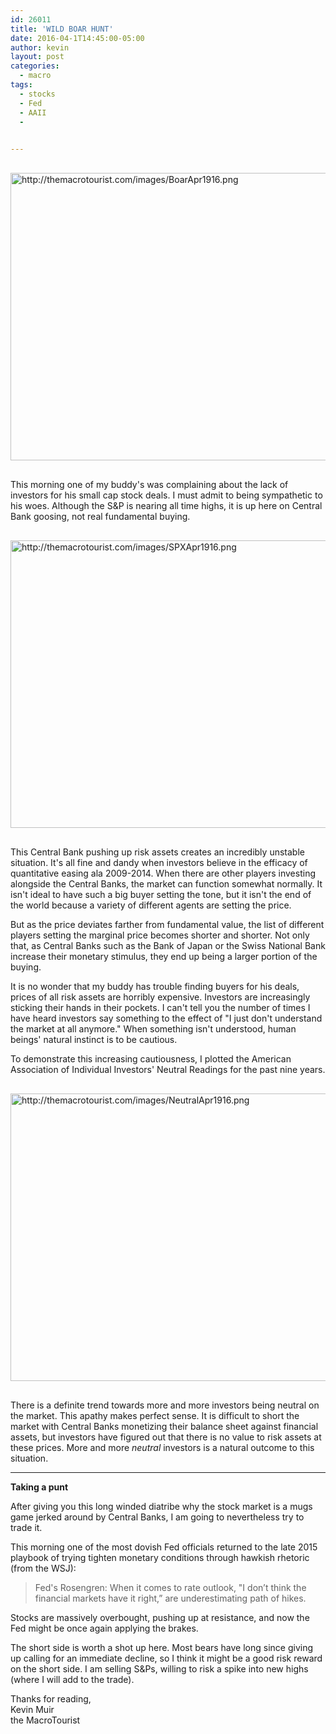 ```yaml
---
id: 26011
title: 'WILD BOAR HUNT'
date: 2016-04-1T14:45:00-05:00
author: kevin
layout: post
categories:
  - macro
tags:
  - stocks
  - Fed
  - AAII
  - 

   
---
```

<a href="http://themacrotourist.com/images/BoarApr1916.png"><img src="http://themacrotourist.com/images/BoarApr1916.png" alt="http://themacrotourist.com/images/BoarApr1916.png" width="750" height="460" style="margin:30px auto;display:block;"></a>

This morning one of my buddy's was complaining about the lack of investors for his small cap stock deals.  I must admit to being sympathetic to his woes.  Although the S&P is nearing all time highs, it is up here on Central Bank goosing, not real fundamental buying.

<a href="http://themacrotourist.com/images/SPXApr1916.png"><img src="http://themacrotourist.com/images/SPXApr1916.png" alt="http://themacrotourist.com/images/SPXApr1916.png" width="750" height="460" style="margin:30px auto;display:block;"></a>

This Central Bank pushing up risk assets creates an incredibly unstable situation.  It's all fine and dandy when investors believe in the efficacy of quantitative easing ala 2009-2014.  When there are other players investing alongside the Central Banks, the market can function somewhat normally.  It isn't ideal to have such a big buyer setting the tone, but it isn't the end of the world because a variety of different agents are setting the price.  

But as the price deviates farther from fundamental value, the list of different players setting the marginal price becomes shorter and shorter.  Not only that, as Central Banks such as the Bank of Japan or the Swiss National Bank increase their monetary stimulus, they end up being a larger portion of the buying.

It is no wonder that my buddy has trouble finding buyers for his deals, prices of all risk assets are horribly expensive.  Investors are increasingly sticking their hands in their pockets.  I can't tell you the number of times I have heard investors say something to the effect of "I just don't understand the market at all anymore."  When something isn't understood, human beings' natural instinct is to be cautious.  

To demonstrate this increasing cautiousness, I plotted the American Association of Individual Investors' Neutral Readings for the past nine years.

<a href="http://themacrotourist.com/images/NeutralApr1916.png"><img src="http://themacrotourist.com/images/NeutralApr1916.png" alt="http://themacrotourist.com/images/NeutralApr1916.png" width="750" height="460" style="margin:30px auto;display:block;"></a>

There is a definite trend towards more and more investors being neutral on the market.  This apathy makes perfect sense.  It is difficult to short the market with Central Banks monetizing their balance sheet against financial assets, but investors have figured out that there is no value to risk assets at these prices.  More and more *neutral* investors is a natural outcome to this situation.

---
**Taking a punt**

After giving you this long winded diatribe why the stock market is a mugs game jerked around by Central Banks, I am going to nevertheless try to trade it.

This morning one of the most dovish Fed officials returned to the late 2015 playbook of trying tighten monetary conditions through hawkish rhetoric (from the WSJ): 

>Fed's Rosengren: When it comes to rate outlook, "I don’t think the financial markets have it right,” are underestimating path of hikes.

Stocks are massively overbought, pushing up at resistance, and now the Fed might be once again applying the brakes.  

The short side is worth a shot up here.  Most bears have long since giving up calling for an immediate decline, so I think it might be a good risk reward on the short side.  I am selling S&Ps, willing to risk a spike into new highs (where I will add to the trade).  

Thanks for reading,  
Kevin Muir  
the MacroTourist  

